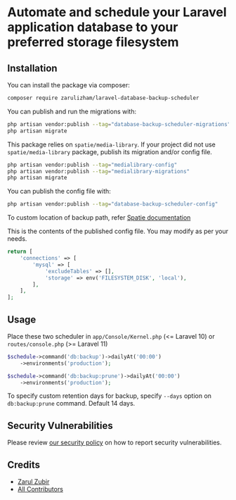 # Automate and schedule your Laravel application database to your preferred storage filesystem


## Installation

You can install the package via composer:

```bash
composer require zarulizham/laravel-database-backup-scheduler
```

You can publish and run the migrations with:

```bash
php artisan vendor:publish --tag="database-backup-scheduler-migrations"
php artisan migrate
```

This package relies on `spatie/media-library`. If your project did not use `spatie/media-library` package, publish its migration and/or config file.

```bash
php artisan vendor:publish --tag="medialibrary-config"
php artisan vendor:publish --tag="medialibrary-migrations"
php artisan migrate
```

You can publish the config file with:

```bash
php artisan vendor:publish --tag="database-backup-scheduler-config"
```

To custom location of backup path,  refer [Spatie documentation](https://spatie.be/docs/laravel-medialibrary/v11/advanced-usage/using-a-custom-directory-structure)

This is the contents of the published config file. You may modify as per your needs.

```php
return [
    'connections' => [
        'mysql' => [
            'excludeTables' => [],
            'storage' => env('FILESYSTEM_DISK', 'local'),
        ],
    ],
];
```

## Usage

Place these two scheduler in `app/Console/Kernel.php` (<= Laravel 10) or `routes/console.php` (>= Laravel 11)
```php
$schedule->command('db:backup')->dailyAt('00:00')
    ->environments('production');

$schedule->command('db:backup:prune')->dailyAt('00:00')
    ->environments('production');
```

To specify custom retention days for backup, specify `--days` option on `db:backup:prune` command. Default 14 days.

## Security Vulnerabilities

Please review [our security policy](../../security/policy) on how to report security vulnerabilities.

## Credits

- [Zarul Zubir](https://github.com/zarulizham)
- [All Contributors](../../contributors)
